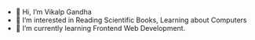 - 👋 Hi, I’m Vikalp Gandha
- 👀 I’m interested in Reading Scientific Books, Learning about Computers
- 🌱 I’m currently learning Frontend Web Development.
<!-- - 💞️ I’m looking to collaborate on ...
- 📫 How to reach me ... -->

<!---
kakkarot9712/kakkarot9712 is a ✨ special ✨ repository because its `README.md` (this file) appears on your GitHub profile.
You can click the Preview link to take a look at your changes.
--->
